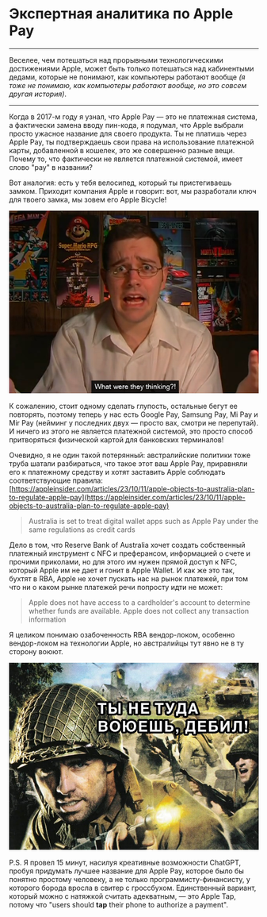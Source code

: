 # Экспертная аналитика по Apple Pay

***

Веселее, чем потешаться над прорывными технологическими достижениями Apple, может быть только потешаться над кабинентыми дедами, которые не понимают, как компьютеры работают вообще _(я тоже не понимаю, как компьютеры работают вообще, но это совсем другая история)_.

***

Когда в 2017-м году я узнал, что Apple Pay — это не платежная система, а фактически замена вводу пин-кода, я подумал, что Apple выбрали просто ужасное название для своего продукта.
Ты не платишь через Apple Pay, ты подтверждаешь свои права на использование платежной карты, добавленной в кошелек, это же совершенно разные вещи.
Почему то, что фактически не является платежной системой, имеет слово "pay" в названии?

Вот аналогия: есть у тебя велосипед, который ты пристегиваешь замком.
Приходит компания Apple и говорит: вот, мы разработали ключ для твоего замка, мы зовем его Apple Bicycle!

![](./img/avgn.jpg)

К сожалению, стоит одному сделать глупость, остальные бегут ее повторять, поэтому теперь у нас есть Google Pay, Samsung Pay, Mi Pay и Mir Pay (нейминг у последних двух — просто вах, смотри не перепутай).
И ничего из этого не является платежной системой, это просто способ притворяться физической картой для банковских терминалов!

Очевидно, я не один такой потерянный: австралийские политики тоже труба шатали разбираться, что такое этот ваш Apple Pay, приравняли его к платежному средству и хотят заставить Apple соблюдать соответствующие правила:  
[https://appleinsider.com/articles/23/10/11/apple-objects-to-australia-plan-to-regulate-apple-pay](https://appleinsider.com/articles/23/10/11/apple-objects-to-australia-plan-to-regulate-apple-pay)

> Australia is set to treat digital wallet apps such as Apple Pay under the same regulations as credit cards

Дело в том, что Reserve Bank of Australia хочет создать собственный платежный инструмент с NFC и преферансом, информацией о счете и прочими приколами, но для этого им нужен прямой доступ к NFC, который Apple им не дает и гонит в Apple Wallet.
И как же это так, бухтят в RBA, Apple не хочет пускать нас на рынок платежей, при том что ни о каком рынке платежей речи попросту идти не может:

> Apple does not have access to a cardholder's account to determine whether funds are available. Apple does not collect any transaction information

Я целиком понимаю озабоченность RBA вендор-локом, особенно вендор-локом на технологии Apple, но австралийцы тут явно не в ту сторону воюют.

![](./img/wrong-side.jpg)

P.S. Я провел 15 минут, насилуя креативные возможности ChatGPT, пробуя придумать лучшее название для Apple Pay, которое было бы понятно простому человеку, а не только программисту-финансисту, у которого борода вросла в свитер с гроссбухом.
Единственный вариант, который можно с натяжкой считать адекватным, — это Apple Tap, потому что "users should **tap** their phone to authorize a payment".

